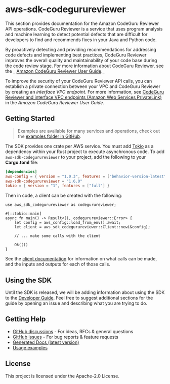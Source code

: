 # aws-sdk-codegurureviewer

This section provides documentation for the Amazon CodeGuru Reviewer API operations. CodeGuru Reviewer is a service that uses program analysis and machine learning to detect potential defects that are difficult for developers to find and recommends fixes in your Java and Python code.

By proactively detecting and providing recommendations for addressing code defects and implementing best practices, CodeGuru Reviewer improves the overall quality and maintainability of your code base during the code review stage. For more information about CodeGuru Reviewer, see the _ [Amazon CodeGuru Reviewer User Guide](https://docs.aws.amazon.com/codeguru/latest/reviewer-ug/welcome.html)._

To improve the security of your CodeGuru Reviewer API calls, you can establish a private connection between your VPC and CodeGuru Reviewer by creating an _interface VPC endpoint_. For more information, see [CodeGuru Reviewer and interface VPC endpoints (Amazon Web Services PrivateLink)](https://docs.aws.amazon.com/codeguru/latest/reviewer-ug/vpc-interface-endpoints.html) in the _Amazon CodeGuru Reviewer User Guide_.

## Getting Started

> Examples are available for many services and operations, check out the
> [examples folder in GitHub](https://github.com/awslabs/aws-sdk-rust/tree/main/examples).

The SDK provides one crate per AWS service. You must add [Tokio](https://crates.io/crates/tokio)
as a dependency within your Rust project to execute asynchronous code. To add `aws-sdk-codegurureviewer` to
your project, add the following to your **Cargo.toml** file:

```toml
[dependencies]
aws-config = { version = "1.0.3", features = ["behavior-version-latest"] }
aws-sdk-codegurureviewer = "1.6.0"
tokio = { version = "1", features = ["full"] }
```

Then in code, a client can be created with the following:

```rust,no_run
use aws_sdk_codegurureviewer as codegurureviewer;

#[::tokio::main]
async fn main() -> Result<(), codegurureviewer::Error> {
    let config = aws_config::load_from_env().await;
    let client = aws_sdk_codegurureviewer::Client::new(&config);

    // ... make some calls with the client

    Ok(())
}
```

See the [client documentation](https://docs.rs/aws-sdk-codegurureviewer/latest/aws_sdk_codegurureviewer/client/struct.Client.html)
for information on what calls can be made, and the inputs and outputs for each of those calls.

## Using the SDK

Until the SDK is released, we will be adding information about using the SDK to the
[Developer Guide](https://docs.aws.amazon.com/sdk-for-rust/latest/dg/welcome.html). Feel free to suggest
additional sections for the guide by opening an issue and describing what you are trying to do.

## Getting Help

* [GitHub discussions](https://github.com/awslabs/aws-sdk-rust/discussions) - For ideas, RFCs & general questions
* [GitHub issues](https://github.com/awslabs/aws-sdk-rust/issues/new/choose) - For bug reports & feature requests
* [Generated Docs (latest version)](https://awslabs.github.io/aws-sdk-rust/)
* [Usage examples](https://github.com/awslabs/aws-sdk-rust/tree/main/examples)

## License

This project is licensed under the Apache-2.0 License.

